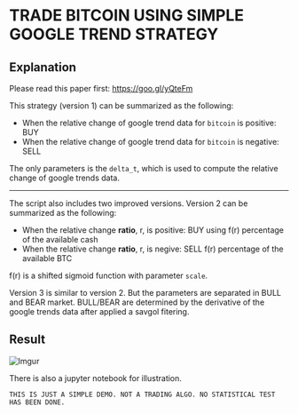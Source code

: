 # TRADE BITCOIN USING SIMPLE GOOGLE TREND STRATEGY

## Explanation
Please read this paper first: https://goo.gl/yQteFm

This strategy (version 1) can be summarized as the following:

* When the relative change of google trend data for `bitcoin` is positive: BUY
* When the relative change of google trend data for `bitcoin` is negative: SELL

The only parameters is the `delta_t`, which is used to compute the relative change of google trends data.

-----

The script also includes two improved versions. Version 2 can be summarized as the following:

* When the relative change **ratio**, r, is positive: BUY using f(r) percentage of the available cash
* When the relative change **ratio**, r, is negive: SELL f(r) percentage of the available BTC

f(r) is a shifted sigmoid function with parameter `scale`.

Version 3 is similar to version 2. But the parameters are separated in BULL and BEAR market. BULL/BEAR are determined by the derivative of the google trends data after applied a savgol fitering.

## Result
![Imgur](https://i.imgur.com/983CgUf.png)

There is also a jupyter notebook for illustration.

```
THIS IS JUST A SIMPLE DEMO. NOT A TRADING ALGO. NO STATISTICAL TEST HAS BEEN DONE.
```
